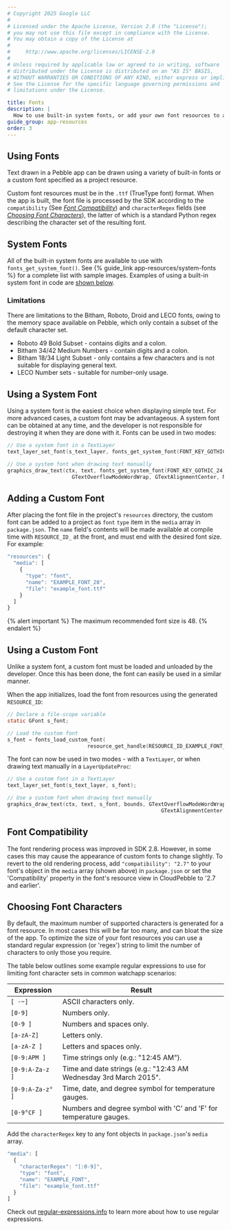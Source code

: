 ```yaml
---
# Copyright 2025 Google LLC
#
# Licensed under the Apache License, Version 2.0 (the "License");
# you may not use this file except in compliance with the License.
# You may obtain a copy of the License at
#
#     http://www.apache.org/licenses/LICENSE-2.0
#
# Unless required by applicable law or agreed to in writing, software
# distributed under the License is distributed on an "AS IS" BASIS,
# WITHOUT WARRANTIES OR CONDITIONS OF ANY KIND, either express or implied.
# See the License for the specific language governing permissions and
# limitations under the License.

title: Fonts
description: |
  How to use built-in system fonts, or add your own font resources to a project.
guide_group: app-resources
order: 3
---
```



## Using Fonts

Text drawn in a Pebble app can be drawn using a variety of built-in fonts or a
custom font specified as a project resource.

Custom font resources must be in the `.ttf` (TrueType font) format. When the app
is built, the font file is processed by the SDK according to the `compatibility`
(See [*Font Compatibility*](#font-compatibility)) and `characterRegex`
fields (see [*Choosing Font Characters*](#choosing-font-characters)), the latter
of which is a standard Python regex describing the character set of the
resulting font.


## System Fonts

All of the built-in system fonts are available to use with
``fonts_get_system_font()``. See {% guide_link app-resources/system-fonts %} for
a complete list with sample images. Examples of using a built-in system font in
code are [shown below](#using-a-system-font).


### Limitations

There are limitations to the Bitham, Roboto, Droid and LECO fonts, owing to the
memory space available on Pebble, which only contain a subset of the default
character set.

* Roboto 49 Bold Subset - contains digits and a colon.
* Bitham 34/42 Medium Numbers - contain digits and a colon.
* Bitham 18/34 Light Subset - only contains a few characters and is not suitable
  for displaying general text.
* LECO Number sets - suitable for number-only usage.


## Using a System Font

Using a system font is the easiest choice when displaying simple text. For more
advanced cases, a custom font may be advantageous. A system font can be obtained
at any time, and the developer is not responsible for destroying it when they
are done with it. Fonts can be used in two modes:

```c
// Use a system font in a TextLayer
text_layer_set_font(s_text_layer, fonts_get_system_font(FONT_KEY_GOTHIC_24));
```

```c
// Use a system font when drawing text manually
graphics_draw_text(ctx, text, fonts_get_system_font(FONT_KEY_GOTHIC_24), bounds,
                     GTextOverflowModeWordWrap, GTextAlignmentCenter, NULL);
```


## Adding a Custom Font

After placing the font file in the project's `resources` directory, the custom
font can be added to a project as `font` `type` item in the `media` array in
`package.json`. The `name` field's contents will be made available at compile
time with `RESOURCE_ID_` at the front, and must end with the desired font size.
For example:

```js
"resources": {
  "media": [
    {
      "type": "font",
      "name": "EXAMPLE_FONT_20",
      "file": "example_font.ttf"
    }
  ]
}
```

{% alert important %}
The maximum recommended font size is 48.
{% endalert %}


## Using a Custom Font

Unlike a system font, a custom font must be loaded and unloaded by the
developer. Once this has been done, the font can easily be used in a similar
manner.

When the app initializes, load the font from resources using the generated
`RESOURCE_ID`:

```c
// Declare a file-scope variable
static GFont s_font;
```

```c
// Load the custom font
s_font = fonts_load_custom_font(
                          resource_get_handle(RESOURCE_ID_EXAMPLE_FONT_20));
```

The font can now be used in two modes - with a ``TextLayer``, or when drawing
text manually in a ``LayerUpdateProc``:

```c
// Use a custom font in a TextLayer
text_layer_set_font(s_text_layer, s_font);
```

```c
// Use a custom font when drawing text manually
graphics_draw_text(ctx, text, s_font, bounds, GTextOverflowModeWordWrap,
                                                  GTextAlignmentCenter, NULL);
```


## Font Compatibility

The font rendering process was improved in SDK 2.8. However, in some cases this
may cause the appearance of custom fonts to change slightly. To revert to the
old rendering process, add `"compatibility": "2.7"` to your font's object in the
`media` array (shown above) in `package.json` or set the 'Compatibility'
property in the font's resource view in CloudPebble to '2.7 and earlier'.


## Choosing Font Characters

By default, the maximum number of supported characters is generated for a font
resource. In most cases this will be far too many, and can bloat the size of the
app. To optimize the size of your font resources you can use a standard regular
expression (or 'regex') string to limit the number of characters to only those
you require.

The table below outlines some example regular expressions to use for limiting
font character sets in common watchapp scenarios:

| Expression | Result |
|------------|--------|
| `[ -~]` | ASCII characters only. |
| `[0-9]` | Numbers only. |
| `[0-9 ]` | Numbers and spaces only. |
| `[a-zA-Z]` | Letters only. |
| `[a-zA-Z ]` | Letters and spaces only. |
| `[0-9:APM ]` | Time strings only (e.g.: "12:45 AM"). |
| `[0-9:A-Za-z ]` | Time and date strings (e.g.: "12:43 AM Wednesday 3rd March 2015". |
| `[0-9:A-Za-z° ]` | Time, date, and degree symbol for temperature gauges. |
| `[0-9°CF ]` | Numbers and degree symbol with 'C' and 'F' for temperature gauges. |

Add the `characterRegex` key to any font objects in `package.json`'s
`media` array.

```js
"media": [
  {
    "characterRegex": "[:0-9]",
    "type": "font",
    "name": "EXAMPLE_FONT",
    "file": "example_font.ttf"
  }
]
```

Check out
[regular-expressions.info](http://www.regular-expressions.info/tutorial.html)
to learn more about how to use regular expressions.
